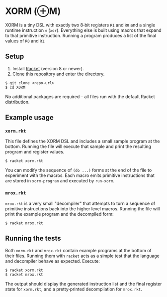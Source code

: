 # XORM (⊕M)

XORM is a tiny DSL with exactly two 8‑bit registers `R1` and `R0` and a
single runtime instruction `⊕` (`xor`).  Everything else is built using
macros that expand to that primitive instruction.  Running a program
produces a list of the final values of `R0` and `R1`.

## Setup

1. Install [Racket](https://racket-lang.org/) (version 8 or newer).
2. Clone this repository and enter the directory.

```
$ git clone <repo-url>
$ cd XORM
```

No additional packages are required – all files run with the default
Racket distribution.

## Example usage

### `xorm.rkt`

This file defines the XORM DSL and includes a small sample program at the
bottom.  Running the file will execute that sample and print the resulting
program and register values.

```
$ racket xorm.rkt
```

You can modify the sequence of `(do ...)` forms at the end of the file to
experiment with the macros.  Each macro emits primitive instructions that
are stored in `xorm-program` and executed by `run-xorm`.

### `mrox.rkt`

`mrox.rkt` is a very small "decompiler" that attempts to turn a sequence
of primitive instructions back into the higher level macros.  Running the
file will print the example program and the decompiled form:

```
$ racket mrox.rkt
```

## Running the tests

Both `xorm.rkt` and `mrox.rkt` contain example programs at the bottom of
their files.  Running them with `racket` acts as a simple test that the
language and decompiler behave as expected.  Execute:

```
$ racket xorm.rkt
$ racket mrox.rkt
```

The output should display the generated instruction list and the final
register state for `xorm.rkt`, and a pretty‑printed decompilation for
`mrox.rkt`.
